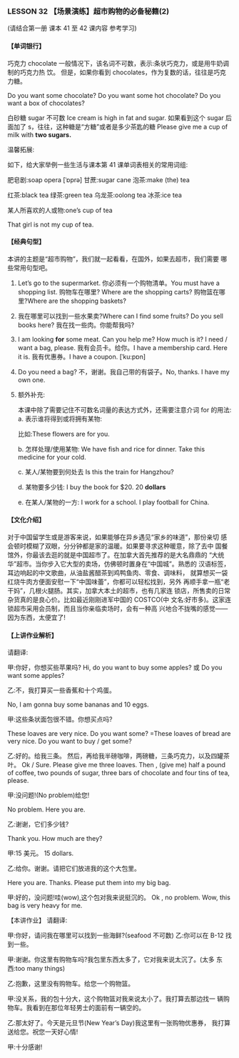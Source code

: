 ### LESSON 32 【场景演练】超市购物的必备秘籍(2)

(请结合第一册 课本 41 至 42 课内容 参考学习) 

#### 【单词银行】

巧克力 chocolate 一般情况下，该名词不可数，表示:条状巧克力，或是用牛奶调制的巧克力热 饮。
但是，如果你看到 chocolates，作为复数的话，往往是巧克力糖。

Do you want some chocolate?
Do you want some hot chocolate? Do you want a box of chocolates?

白砂糖 sugar 不可数
Ice cream is high in fat and sugar.
如果看到这个 sugar 后面加了 s，往往，这种糖是“方糖”或者是多少茶匙的糖 Please give me a cup of milk with **two sugars.**

温馨拓展:

如下，给大家举例一些生活与课本第 41 课单词表相关的常用词组:

肥皂剧:soap opera [ˈɒprə] 甘蔗:sugar cane 泡茶:make (the) tea

红茶:black tea
绿茶:green tea
乌龙茶:oolong tea
冰茶:ice tea 

某人所喜欢的人或物:one’s cup of tea 

That girl is not my cup of tea.

#### 【经典句型】

本讲的主题是“超市购物”，我们就一起看看，在国外，如果去超市，我们需要 哪些常用句型吧。

1. Let’s go to the supermarket.
   你必须有一个购物清单。You must have a shopping list.
   购物车在哪里? Where are the shopping carts?
   购物篮在哪里?Where are the shopping baskets? 

2. 我在哪里可以找到一些水果卖?Where can I find some fruits?
   Do you sell books here?
   我在找一些肉。你能帮我吗?

3. I am looking **for** some meat. Can you help me? How much is it?
   I need / want a bag, please.
   我有会员卡。给你。I have a membership card. Here it is.
   我有优惠券。I have a coupon. [ˈku:pɒn]

4. Do you need a bag?
   不，谢谢。我自己带的有袋子。No, thanks. I have my own one.

5. 额外补充:

   本课中除了需要记住不可数名词量的表达方式外，还需要注意介词 for 的用法: a. 表示谁将得到或将拥有某物:

   比如:These flowers are for you.

   b. 怎样处理/使用某物:
   We have fish and rice for dinner. Take this medicine for your cold.

   c. 某人/某物要到何处去
   Is this the train for Hangzhou?

   d. 某物要多少钱:
   I buy the book for $20. 20 **dollars**

   e. 在某人/某物的一方: I work for a school.
   I play football for China.

#### 【文化介绍】

对于中国留学生或是游客来说，如果能够在异乡遇见“家乡的味道”，那份亲切 感会顿时模糊了双眼，分分钟都是家的温暖。如果要寻求这种暖意，除了去中 国餐馆外，你最该去逛的就是中国超市了。在加拿大首先推荐的是大名鼎鼎的 “大统华”超市。当你步入它大型的卖场，仿佛顿时置身在“中国城”。熟悉的 汉语标签，耳边响起的中文歌曲，从油盐酱醋茶到鸡鸭鱼肉、零食、调味料， 就算想买一袋红烧牛肉方便面安慰一下“中国味蕾”，你都可以轻松找到，另外 再顺手拿一瓶“老干妈”，几根火腿肠。其实，加拿大本土的超市，也有几家连 锁店，所售卖的日常杂货真的是良心价。比如最近刚刚进军中国的 COSTCO(中 文名:好市多)。这家连锁超市采用会员制，而且当你亲临卖场时，会有一种高 兴地合不拢嘴的感觉——因为东西，太便宜了!

#### 【上讲作业解析】

请翻译: 

甲:你好，你想买些苹果吗?
Hi, do you want to buy some apples? 或 Do you want some apples?

乙:不，我打算买一些香蕉和十个鸡蛋。

No, I am gonna buy some bananas and 10 eggs.

甲:这些条状面包很不错。你想买点吗?

These loaves are very nice. Do you want some? =These loaves of bread are very nice.
 Do you want to buy / get some?

乙:好的。给我三条。 然后，再给我半磅咖啡，两磅糖，三条巧克力，以及四罐茶叶。
 Ok / Sure. Please give me three loaves.
 Then , (give me) half a pound of coffee, two pounds of sugar, three bars of chocolate and four tins of tea, please.

甲:没问题!(No problem)给您! 

No problem. Here you are.

乙:谢谢，它们多少钱?

Thank you. How much are they?

甲:15 美元。 15 dollars.

乙:给你。谢谢。请把它们放进我的这个大包里。

Here you are. Thanks.
Please put them into my big bag.

甲:好的，没问题!哇(wow),这个包对我来说挺沉的。 Ok , no problem.
Wow, this bag is very heavy for me.

【本讲作业】 请翻译:

甲:你好，请问我在哪里可以找到一些海鲜?(seafood 不可数) 乙:你可以在 B-12 找到一些。

甲:谢谢。你这里有购物车吗?我包里东西太多了，它对我来说太沉了。(太多 东西:too many things)

乙:抱歉，这里没有购物车。给您一个购物篮。

甲:没关系，我的包十分大，这个购物篮对我来说太小了。我打算去那边找一 辆购物车。我看到在那位年轻男士的面前有一辆空的。

乙:那太好了。今天是元旦节(New Year’s Day)我这里有一张购物优惠券， 我打算送给您。祝您一天好心情!

甲:十分感谢!